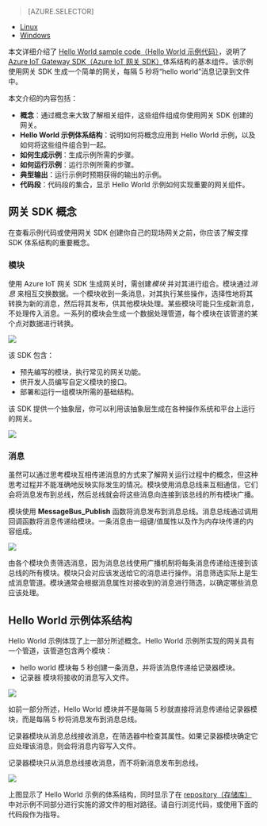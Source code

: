 > [AZURE.SELECTOR]
- [Linux](/documentation/articles/iot-hub-linux-gateway-sdk-get-started/)
- [Windows](/documentation/articles/iot-hub-windows-gateway-sdk-get-started/)

本文详细介绍了 [Hello World sample code（Hello World 示例代码）][lnk-helloworld-sample]，说明了 [Azure IoT Gateway SDK（Azure IoT 网关 SDK）][lnk-gateway-sdk]体系结构的基本组件。该示例使用网关 SDK 生成一个简单的网关，每隔 5 秒将“hello world”消息记录到文件中。

本文介绍的内容包括：

- **概念**：通过概念来大致了解相关组件，这些组件组成你使用网关 SDK 创建的网关。  
- **Hello World 示例体系结构**：说明如何将概念应用到 Hello World 示例，以及如何将这些组件组合到一起。
- **如何生成示例**：生成示例所需的步骤。
- **如何运行示例**：运行示例所需的步骤。 
- **典型输出**：运行示例时预期获得的输出的示例。
- **代码段**：代码段的集合，显示 Hello World 示例如何实现重要的网关组件。

## 网关 SDK 概念

在查看示例代码或使用网关 SDK 创建你自己的现场网关之前，你应该了解支撑 SDK 体系结构的重要概念。

### 模块

使用 Azure IoT 网关 SDK 生成网关时，需创建*模块* 并对其进行组合。模块通过*消息* 来相互交换数据。一个模块收到一条消息，对其执行某些操作，选择性地将其转换为新的消息，然后将其发布，供其他模块处理。某些模块可能只生成新消息，不处理传入消息。一系列的模块会生成一个数据处理管道，每个模块在该管道的某个点对数据进行转换。

![][1]
 
该 SDK 包含：

- 预先编写的模块，执行常见的网关功能。
- 供开发人员编写自定义模块的接口。
- 部署和运行一组模块所需的基础结构。

该 SDK 提供一个抽象层，你可以利用该抽象层生成在各种操作系统和平台上运行的网关。

![][2]

### 消息

虽然可以通过思考模块互相传递消息的方式来了解网关运行过程中的概念，但这种思考过程并不能准确地反映实际发生的情况。模块使用消息总线来互相通信，它们会将消息发布到总线，然后总线就会将这些消息向连接到该总线的所有模块广播。

模块使用 **MessageBus\_Publish** 函数将消息发布到消息总线。消息总线通过调用回调函数将消息传递给模块。一条消息由一组键/值属性以及作为内存块传递的内容组成。

![][3]

由各个模块负责筛选消息，因为消息总线使用广播机制将每条消息传递给连接到该总线的所有模块。模块只会对应该发送给它的消息进行操作。消息筛选实际上是生成消息管道。模块通常会根据消息属性对接收到的消息进行筛选，以确定哪些消息应该处理。

## Hello World 示例体系结构

Hello World 示例体现了上一部分所述概念。Hello World 示例所实现的网关具有一个管道，该管道包含两个模块：

-	hello world 模块每 5 秒创建一条消息，并将该消息传递给记录器模块。
-	记录器 模块将接收的消息写入文件。

![][4]

如前一部分所述，Hello World 模块并不是每隔 5 秒就直接将消息传递给记录器模块，而是每隔 5 秒将消息发布到消息总线。

记录器模块从消息总线接收消息，在筛选器中检查其属性。如果记录器模块确定它应处理该消息，则会将消息内容写入文件。

记录器模块只从消息总线接收消息，而不将新消息发布到总线。

![][5]

上图显示了 Hello World 示例的体系结构，同时显示了在 [repository（存储库）][lnk-gateway-sdk]中对示例不同部分进行实施的源文件的相对路径。请自行浏览代码，或使用下面的代码段作为指导。

<!-- Images -->
[1]: ./media/iot-hub-gateway-sdk-getstarted-selector/modules.png
[2]: ./media/iot-hub-gateway-sdk-getstarted-selector/modules_2.png
[3]: ./media/iot-hub-gateway-sdk-getstarted-selector/messages_1.png
[4]: ./media/iot-hub-gateway-sdk-getstarted-selector/high_level_architecture.png
[5]: ./media/iot-hub-gateway-sdk-getstarted-selector/detailed_architecture.png

<!-- Links -->
[lnk-helloworld-sample]: https://github.com/Azure/azure-iot-gateway-sdk/tree/master/samples/hello_world
[lnk-gateway-sdk]: https://github.com/Azure/azure-iot-gateway-sdk
<!---HONumber=Mooncake_0523_2016-->